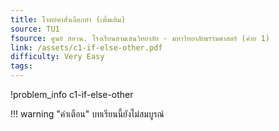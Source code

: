 ```yaml
---
title: โจทย์คำสั่งเลือกทำ (เพิ่มเติม)
source: TU1
fsource: ศูนย์ สอวน. โรงเรียนสามเสนวิทยาลัย - มหาวิทยาลัยธรรมศาสตร์ (ค่าย 1)
link: /assets/c1-if-else-other.pdf
difficulty: Very Easy
tags: 
---
```



!problem_info c1-if-else-other

!!! warning "คำเตือน"
    บทเรียนนี้ยังไม่สมบูรณ์